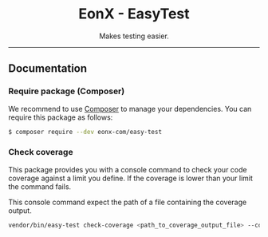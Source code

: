 <div align="center">
    <h1>EonX - EasyTest</h1>
    <p>Makes testing easier.</p>
</div>

---

## Documentation

### Require package (Composer)

We recommend to use [Composer][1] to manage your dependencies. You can require this package as follows:

```bash
$ composer require --dev eonx-com/easy-test
```

### Check coverage

This package provides you with a console command to check your code coverage against a limit you define. If the coverage
is lower than your limit the command fails.

This console command expect the path of a file containing the coverage output.

```bash
vendor/bin/easy-test check-coverage <path_to_coverage_output_file> --coverage=90
```

[1]: https://getcomposer.org/
